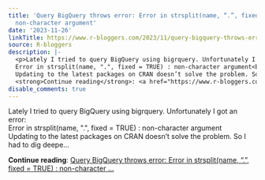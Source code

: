 ```yaml
---
title: 'Query BigQuery throws error: Error in strsplit(name, “.”, fixed = TRUE) :
  non-character argument'
date: '2023-11-26'
linkTitle: https://www.r-bloggers.com/2023/11/query-bigquery-throws-error-error-in-strsplitname-fixed-true-non-character-argument/
source: R-bloggers
description: |-
  <p>Lately I tried to query BigQuery using bigrquery. Unfortunately I got an error:<br />
  Error in strsplit(name, ".", fixed = TRUE) : non-character argument<br />
  Updating to the latest packages on CRAN doesn’t solve the problem. So I had to dig deepe...</p>
  <strong>Continue reading</strong>: <a href="https://www.r-bloggers.com/2023/11/query-bigquery-throws-error-error-in-strsplitname-fixed-true-non-character-argument/">Query BigQuery throws error: Error in strsplit(name, “.”, fixed = TRUE) : non-character ...
disable_comments: true
---
```

<p>Lately I tried to query BigQuery using bigrquery. Unfortunately I got an error:<br />
Error in strsplit(name, ".", fixed = TRUE) : non-character argument<br />
Updating to the latest packages on CRAN doesn’t solve the problem. So I had to dig deepe...</p>
<strong>Continue reading</strong>: <a href="https://www.r-bloggers.com/2023/11/query-bigquery-throws-error-error-in-strsplitname-fixed-true-non-character-argument/">Query BigQuery throws error: Error in strsplit(name, “.”, fixed = TRUE) : non-character ...